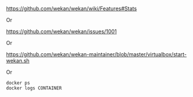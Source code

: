 https://github.com/wekan/wekan/wiki/Features#Stats

Or

https://github.com/wekan/wekan/issues/1001

Or

https://github.com/wekan/wekan-maintainer/blob/master/virtualbox/start-wekan.sh

Or

```
docker ps
docker logs CONTAINER
```